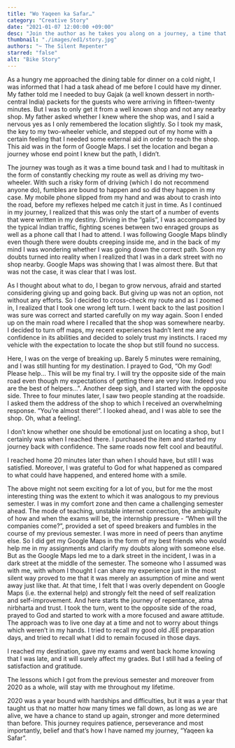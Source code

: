 ```yaml
---
title: "Wo Yaqeen ka Safar…"
category: "Creative Story"
date: "2021-01-07 12:00:00 +09:00"
desc: "Join the author as he takes you along on a journey, a time that taught him lessons for life"
thumbnail: "./images/ed1/story.jpg"
authors: "~ The Silent Repenter"
starred: "false"
alt: "Bike Story"
---
```


As a hungry me approached the dining table for dinner on a cold night, I was informed that I had a task ahead of me before I could have my dinner. My father told me I needed to buy Gajak (a well known dessert in north-central India) packets for the guests who were arriving in fifteen-twenty minutes. But I was to only get it from a well known shop and not any nearby shop. My father asked whether I knew where the shop was, and I said a nervous yes as I only remembered the location slightly. So I took my mask, the key to my two-wheeler vehicle, and stepped out of my home with a certain feeling that I needed some external aid in order to reach the shop. This aid was in the form of Google Maps. I set the location and began a journey whose end point I knew but the path, I didn’t.

The journey was tough as it was a time bound task and I had to multitask in the form of constantly checking my route as well as driving my two-wheeler. With such a risky form of driving (which I do not recommend anyone do), fumbles are bound to happen and so did they happen in my case. My mobile phone slipped from my hand and was about to crash into the road, before my reflexes helped me catch it just in time. As I continued in my journey, I realized that this was only the start of a number of events that were written in my destiny.  Driving in the “galis”, I was accompanied by the typical Indian traffic, fighting scenes between two enraged groups as well as a phone call that I had to attend. I was following Google Maps blindly even though there were doubts creeping inside me, and in the back of my mind I was wondering whether I was going down the correct path. Soon my doubts turned into reality when I realized that I was in a dark street with no shop nearby. Google Maps was showing that I was almost there. But that was not the case, it was clear that I was lost. 

As I thought about what to do, I began to grow nervous, afraid and started considering giving up and going back. But giving up was not an option, not without any efforts. So I decided to cross-check my route and as I zoomed in, I realized that I took one wrong left turn. I went back to the last position I was sure was correct and started carefully on my way again. Soon I ended up on the main road where I recalled that the shop was somewhere nearby. I decided to turn off maps, my recent experiences hadn’t lent me any confidence in its abilities and decided to solely trust my instincts. I raced my vehicle with the expectation to locate the shop but still found no success.

Here, I was on the verge of breaking up. Barely 5 minutes were remaining, and I was still hunting for my destination. I prayed to God, “Oh my God! Please help... 
This will be my final try. I will try the opposite side of the main road even though my expectations of getting there are very low. Indeed you are the best of helpers...". Another deep sigh, and I started with the opposite side. Three to four minutes later, I saw two people standing at the roadside. I asked them the address of the shop to which I received an overwhelming response. “You’re almost there!”. I looked ahead, and I was able to see the shop. Oh, what a feeling!.

I don’t know whether one should be emotional just on locating a shop, but I certainly was when I reached there. I purchased the item and started my journey back with confidence. The same roads now felt cool and beautiful.

I reached home 20 minutes later than when I should have, but still I was satisfied. Moreover, I was grateful to God for what happened as compared to what could have happened, and entered home with a smile.


The above might not seem exciting for a lot of you, but for me the most interesting thing was the extent to which it was analogous to my previous semester. I was in my comfort zone and then came a challenging semester ahead. The mode of teaching, unstable internet connection, the ambiguity of how and when the exams will be, the internship pressure - “When will the companies come?”, provided a set of speed breakers and fumbles in the course of my previous semester. I was more in need of peers than anytime else. So I did get my Google Maps in the form of my best friends who would help me in my assignments and clarify my doubts along with someone else. But as the Google Maps led me to a dark street in the incident, I was in a dark street at the middle of the semester. The someone who I assumed was with me, with whom I thought I can share my experience just in the most silent way proved to me that it was merely an assumption of mine and went away just like that.
At that time, I felt that I was overly dependent on Google Maps (i.e. the external help) and strongly felt the need of self realization and self-improvement. And here starts the journey of repentance, atma nirbharta and trust. I took the turn, went to the opposite side of the road, prayed to God and started to work with a more focused and aware attitude. The approach was to live one day at a time and not to worry about things which weren’t in my hands. I tried to recall my good old JEE preparation days, and tried to recall what I did to remain focused in those days.

I reached my destination, gave my exams and went back home knowing that I was late, and it will surely affect my grades. But I still had a feeling of satisfaction and gratitude. 

The lessons which I got from the previous semester and moreover from 2020
 as a whole, will stay with me throughout my lifetime.

2020 was a year bound with hardships and difficulties, but it was a year that taught us that no matter how many times we fall down, as long as we are alive, we have a chance to stand up again, stronger and more determined than before. This journey requires patience, perseverance and most importantly, belief and that’s how I have named my
journey, “Yaqeen ka Safar”.


